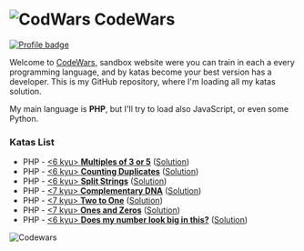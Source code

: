 # ![CodWars](https://uploads-ssl.webflow.com/62e3ee10882dc50bcae8d07a/631aaf6b1a176ea0525b6983_codewars-logomark.svg) CodeWars

[![Profile badge](https://www.codewars.com/users/ovimax/badges/large)](https://www.codewars.com/users/ovimax)



Welcome to [CodeWars,](https://www.codewars.com/) sandbox website were you can train in each a every programming language, and by katas become your best version has a developer. This is my GitHub repository, where I'm loading all my katas solution. 

My main language is **PHP**, but I'll try to load also JavaScript, or even some Python.



### Katas List

* PHP - [<6 kyu> **Multiples of 3 or 5**](https://www.codewars.com/kata/514b92a657cdc65150000006)   ([Solution](https://github.com/ovimax/codewars/blob/main/php/divided_3_5.php))
* PHP - [<6 kyu> **Counting Duplicates**](https://www.codewars.com/kata/54bf1c2cd5b56cc47f0007a1) ([Solution](https://github.com/ovimax/codewars/blob/main/php/counting_duplicates.php))
* PHP - [<6 kyu> **Split Strings**](https://www.codewars.com/kata/515de9ae9dcfc28eb6000001) ([Solution](https://github.com/ovimax/codewars/blob/main/php/split_strings.php))
* PHP - [<7 kyu> **Complementary DNA**](https://www.codewars.com/kata/554e4a2f232cdd87d9000038) ([Solution](https://github.com/ovimax/codewars/blob/main/php/complementary_dna.php))
* PHP - [<7 kyu> **Two to One**](https://www.codewars.com/kata/5656b6906de340bd1b0000ac) ([Solution](https://github.com/ovimax/codewars/blob/main/php/two_one.php))
* PHP - [<7 kyu> **Ones and Zeros**](https://www.codewars.com/kata/578553c3a1b8d5c40300037c) ([Solution](https://github.com/ovimax/codewars/blob/main/php/ones_zeros.php))
* PHP - [<6 kyu> **Does my number look big in this?**](https://www.codewars.com/kata/5287e858c6b5a9678200083c) ([Solution](https://github.com/ovimax/codewars/blob/main/php/narcissistic_number.php))



![Codewars](https://github.r2v.ch/codewars?user=ovimax&theme=gradient)





